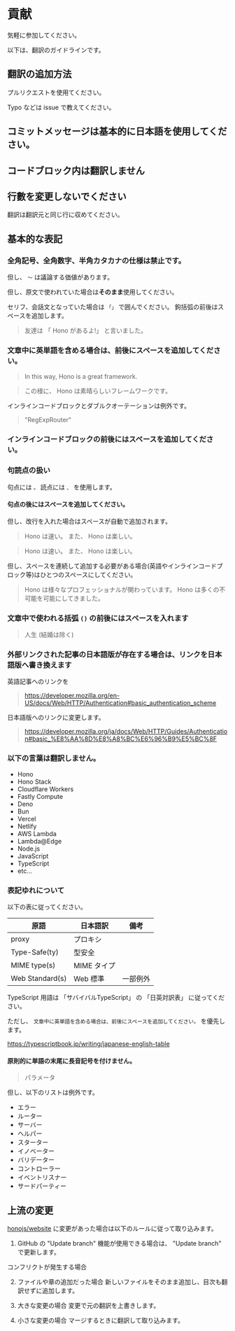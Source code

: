 # 貢献

気軽に参加してください。

以下は、翻訳のガイドラインです。

## 翻訳の追加方法

プルリクエストを使用てください。

Typo などは issue で教えてください。

## コミットメッセージは基本的に日本語を使用してください。

## コードブロック内は翻訳しません

## 行數を変更しないでください

翻訳は翻訳元と同じ行に収めてください。

## 基本的な表記

### 全角記号、全角数字、半角カタカナの仕様は禁止です。

但し、 `〜` は議論する価値があります。

但し、原文で使われていた場合は**そのまま**使用してください。

セリフ、会話文となっていた場合は `「」` で囲んでください。
鉤括弧の前後はスペースを追加します。

> 友達は 「 Hono があるよ!」 と言いました。

### 文章中に英単語を含める場合は、前後にスペースを追加してください。

> In this way, Hono is a great framework.

> この様に、 Hono は素晴らしいフレームワークです。

インラインコードブロックとダブルクオーテーションは例外です。

> "RegExpRouter"

### インラインコードブロックの前後にはスペースを追加してください。

### 句読点の扱い

句点には `。` 読点には `、` を使用します。

#### 句点の後にはスペースを追加してください。

但し、改行を入れた場合はスペースが自動で追加されます。

> Hono は速い。
> また、 Hono は楽しい。

> Hono は速い。 また、 Hono は楽しい。

但し、スペースを連続して追加する必要がある場合(英語やインラインコードブロック等)はひとつのスペースにしてください。

> Hono は様々なプロフェッショナルが関わっています。 Hono は多くの不可能を可能にしてきました。

### 文章中で使われる括弧 `()` の前後にはスペースを入れます

> 人生 (結婚は除く)

### 外部リンクされた記事の日本語版が存在する場合は、リンクを日本語版へ書き換えます

英語記事へのリンクを

> https://developer.mozilla.org/en-US/docs/Web/HTTP/Authentication#basic_authentication_scheme

日本語版へのリンクに変更します。

> https://developer.mozilla.org/ja/docs/Web/HTTP/Guides/Authentication#basic_%E8%AA%8D%E8%A8%BC%E6%96%B9%E5%BC%8F

### 以下の言葉は翻訳しません。

- Hono
- Hono Stack
- Cloudflare Workers
- Fastly Compute
- Deno
- Bun
- Vercel
- Netlify
- AWS Lambda
- Lambda@Edge
- Node.js
- JavaScript
- TypeScript
- etc...

### 表記ゆれについて

以下の表に従ってください。

| 原語 | 日本語訳 | 備考 |
|-----|---------|-----|
| proxy | プロキシ | |
| Type-Safe(ty) | 型安全 | |
| MIME type(s) | MIME タイプ | |
| Web Standard(s) | Web 標準 | 一部例外 |

TypeScript 用語は 「サバイバルTypeScript」 の 「日英対訳表」 に従ってください。

ただし、 `文章中に英単語を含める場合は、前後にスペースを追加してください。` を優先します。

https://typescriptbook.jp/writing/japanese-english-table

#### 原則的に単語の末尾に長音記号を付けません。

> パラメータ

但し、以下のリストは例外です。

- エラー
- ルーター
- サーバー
- ヘルパー
- スターター
- イノベーター
- バリデーター
- コントローラー
- イベントリスナー
- サードパーティー

## 上流の変更

[honojs/website](https://github.com/honojs/website) に変更があった場合は以下のルールに従って取り込みます。

1. GitHub の "Update branch" 機能が使用できる場合は、 "Update branch" で更新します。

コンフリクトが発生する場合

2. ファイルや章の追加だった場合
   新しいファイルをそのまま追加し、目次も翻訳せずに追加します。

3. 大きな変更の場合
   変更で元の翻訳を上書きします。

4. 小さな変更の場合
   マージするときに翻訳して取り込みます。
